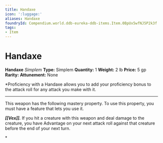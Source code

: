 ```yaml
---
title: Handaxe
icon: ':luggage:'
aliases: Handaxe
foundryId: Compendium.world.ddb-eureka-ddb-items.Item.0BpUx5wfNJ5P2k3f
tags:
- Item
---
```


# Handaxe

**Handaxe**
_Simplem_
**Type:** Simplem
**Quantity:** 1
**Weight:** 2 lb
**Price:** 5 gp
**Rarity:** 
**Attunement:** None

*Proficiency with a Handaxe allows you to add your proficiency bonus to the attack roll for any attack you make with it.
<div class="mastery-container"><hr />
<p>This weapon has the following mastery property. To use this property, you must have a feature that lets you use it.

***[[Vex]].*** If you hit a creature with this weapon and deal damage to the creature, you have Advantage on your next attack roll against that creature before the end of your next turn.</p>*